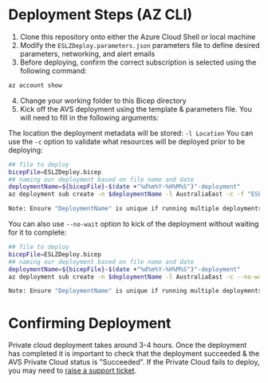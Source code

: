 # Deployment Steps (AZ CLI)

1. Clone this repository onto either the Azure Cloud Shell or local machine
2. Modify the `ESLZDeploy.parameters.json` parameters file to define desired parameters, networking, and alert emails
3. Before deploying, confirm the correct subscription is selected using the following command:

```bash
az account show
```

4. Change your working folder to this Bicep directory
5. Kick off the AVS deployment using the template & parameters file. You will need to fill in the following arguments:

The location the deployment metadata will be stored: `-l Location` You can use the `-c` option to validate what resources will be deployed prior to be deploying:

```bash
## file to deploy
bicepFile=ESLZDeploy.bicep
## naming our deployment based on file name and date
deploymentName=${bicepFile}-$(date +"%d%m%Y-%H%M%S")"-deployment"
az deployment sub create -n $deploymentName -l AustraliaEast -c -f "ESLZDeploy.bicep" -p "@ESLZDeploy.parameters.json"

Note: Ensure "DeploymentName" is unique if running multiple deployments. All resources will be deployed in the location specified as deployment location.
```

You can also use `--no-wait` option to kick of the deployment without waiting for it to complete:

```bash
## file to deploy
bicepFile=ESLZDeploy.bicep
## naming our deployment based on file name and date
deploymentName=${bicepFile}-$(date +"%d%m%Y-%H%M%S")"-deployment"
az deployment sub create -n $deploymentName -l AustraliaEast -c --no-wait -f "ESLZDeploy.bicep" -p "@ESLZDeploy.parameters.json"

Note: Ensure "DeploymentName" is unique if running multiple deployments. All resources will be deployed in the location specified as deployment location.

```

# Confirming Deployment

Private cloud deployment takes around 3-4 hours. Once the deployment has completed it is important to check that the deployment succeeded & the AVS Private Cloud status is "Succeeded". If the Private Cloud fails to deploy, you may need to [raise a support ticket](https://docs.microsoft.com/en-us/azure/azure-vmware/fix-deployment-failures).

